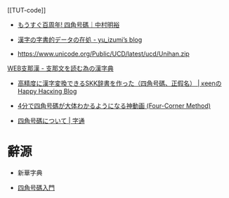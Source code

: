 [[TUT-code]]

- [もうすぐ百周年! 四角号碼｜中村明裕](https://note.com/nkmr_aki/n/nbca941c07118)
- [漢字の字書的データの在処 - yu_izumi’s blog](https://yu-izumi.hatenablog.com/entry/2017/09/02/202834)

- https://www.unicode.org/Public/UCD/latest/ucd/Unihan.zip


[WEB支那漢 - 支那文を読む為の漢字典](https://www.seiwatei.net/chinakan/chinakan.cgi)


- [高精度に漢字変換できるSKK辞書を作った（四角号碼、正假名） | κeenのHappy Hacκing Blog](https://keens.github.io/blog/2021/05/02/kouseidonikanjihenkandekiruskkjishowotsukutta_shikakugouma_seikana_/)

- [4分で四角号碼が大体わかるようになる神動画 (Four-Corner Method)](https://www.youtube.com/watch?v=5hBKj8XGnoo&ab_channel=%E3%81%82%E3%81%B3%2F%E6%BC%A2%E5%AD%97)

- [四角号碼について | 字通](https://japanknowledge.com/contents/jitsu/hanrei06.html)

# 辭源
- 新華字典

- [四角号碼入門](https://www.seiwatei.net/chinakan/inpsj.cgi)
